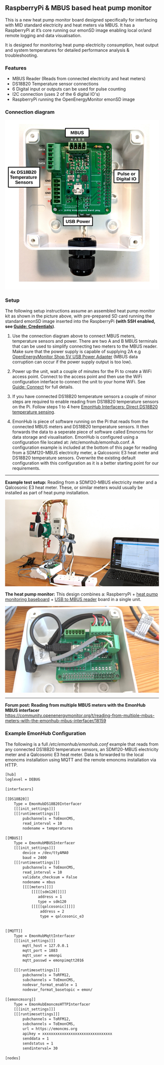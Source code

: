 ## RaspberryPi & MBUS based heat pump monitor

This is a new heat pump monitor board designed specifically for interfacing with MID standard electricity and heat meters via MBUS. It has a RaspberryPi at it’s core running our emonSD image enabling local or/and remote logging and data visualisation.

It is designed for monitoring heat pump electricity consumption, heat output and system temperatures for detailed performance analysis & troubleshooting.

### Features

- MBUS Reader (Reads from connected electricity and heat meters)
- DS18B20 Temperature sensor connections
- 6 Digital input or outputs can be used for pulse counting
- I2C connection (uses 2 of the 6 digital IO's)
- RaspberryPi running the OpenEnergyMonitor emonSD image

### Connection diagram

![images/connection_diagram.jpg](images/connection_diagram.jpg)

### Setup

The following setup instructions assume an assembled heat pump monitor kit as shown in the picture above, with pre-prepared SD card running the standard emonSD image inserted into the RaspberryPi **(with SSH enabled, see [Guide: Credentials](https://guide.openenergymonitor.org/technical/credentials/))**.

1. Use the connection diagram above to connect MBUS meters, temperature sensors and power. There are two A and B MBUS terminals that can be used to simplify connecting two meters to the MBUS reader. Make sure that the power supply is capable of supplying 2A e.g [OpenEnergyMonitor Shop 5V USB Power Adapter](https://shop.openenergymonitor.com/5v-dc-usb-power-adapter-uk-plug) (MBUS data corruption can occur if the power supply output is too low).

2. Power up the unit, wait a couple of minutes for the Pi to create a WiFi access point. Connect to the access point and then use the WiFi configuration interface to connect the unit to your home WiFi. See [Guide: Connect](https://guide.openenergymonitor.org/setup/connect/) for full details.

3. If you have connected DS18B20 temperature sensors a couple of minor steps are required to enable reading from DS18B20 temperature sensors on the Pi. Follow steps 1 to 4 here [EmonHub Interfacers: Direct DS18B20 temperature sensing](https://guide.openenergymonitor.org/integrations/emonhub-interfacers/#direct-ds18b20-temperature-sensing).

4. EmonHub is piece of software running on the Pi that reads from the connected MBUS meters and DS18B20 temperature sensors. It then forwards the data to a seperate piece of software called Emoncms for data storage and visualisation. EmonHub is configured using a configuration file located at: /etc/emonhub/emonhub.conf. A configuration example is included at the bottom of this page for reading from a SDM120-MBUS electricity meter, a Qalcosonic E3 heat meter and DS18B20 temperature sensors. Overwrite the existing default configuration with this configuration as it is a better starting point for our requirements.






---

**Example test setup:** Reading from a SDM120-MBUS electricity meter and a Qalcosonic E3 heat meter. These, or similar meters would usually be installed as part of heat pump installation.

![images/hpmon_small.jpg](images/hpmon_small.jpg)

**The heat pump monitor:** This design combines a: RaspberryPi + [heat pump monitoring baseboard](baseboard) + [USB to MBUS reader](../USB_MBUS_Reader) board in a single unit.

![heatpump_monitor_connected.jpg](images/heatpump_monitor_connected.jpg)

---

**Forum post: Reading from multiple MBUS meters with the EmonHub MBUS interfacer**<br>
https://community.openenergymonitor.org/t/reading-from-multiple-mbus-meters-with-the-emonhub-mbus-interfacer/18159

### Example EmonHub Configuration

The following is a full */etc/emonhub/emonhub.conf* example that reads from any connected DS18B20 temperature sensors, an SDM120-MBUS electricity meter and a Qalcosonic E3 heat meter. Data is forwarded to the local emoncms installation using MQTT and the remote emoncms installation via HTTP.

```
[hub]
loglevel = DEBUG

[interfacers]

[[DS18B20]]
    Type = EmonHubDS18B20Interfacer
    [[[init_settings]]]
    [[[runtimesettings]]]
        pubchannels = ToEmonCMS,
        read_interval = 10
        nodename = temperatures

[[MBUS]]
    Type = EmonHubMBUSInterfacer
    [[[init_settings]]]
        device = /dev/ttyAMA0
        baud = 2400
    [[[runtimesettings]]]
        pubchannels = ToEmonCMS,
        read_interval = 10
        validate_checksum = False
        nodename = mbus
        [[[[meters]]]]
            [[[[[sdm120]]]]]
               address = 1
               type = sdm120
            [[[[[qalcosonic]]]]]
                address = 2
                type = qalcosonic_e3


[[MQTT]]
    Type = EmonHubMqttInterfacer
    [[[init_settings]]]
        mqtt_host = 127.0.0.1
        mqtt_port = 1883
        mqtt_user = emonpi
        mqtt_passwd = emonpimqtt2016

    [[[runtimesettings]]]
        pubchannels = ToRFM12,
        subchannels = ToEmonCMS,
        nodevar_format_enable = 1
        nodevar_format_basetopic = emon/

[[emoncmsorg]]
    Type = EmonHubEmoncmsHTTPInterfacer
    [[[init_settings]]]
    [[[runtimesettings]]]
        pubchannels = ToRFM12,
        subchannels = ToEmonCMS,
        url = https://emoncms.org
        apikey = xxxxxxxxxxxxxxxxxxxxxxxxxxxxxxxx
        senddata = 1
        sendstatus = 1
        sendinterval= 30

[nodes]
```
